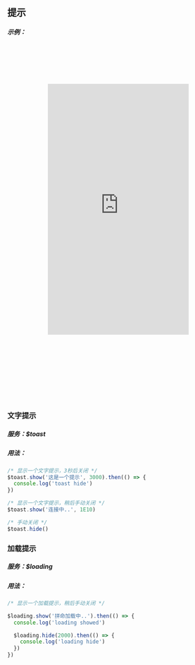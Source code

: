 ## 提示

##### 示例：

<style>
  .device-ios { width: 467px; height: 800px; background: url(../img/devices-sprite.jpg) center top no-repeat; background-size: 467px; margin: 0 auto; text-align: center; }
  .demo-ios { margin-top: 85px; width: 320px; height: 568px; }
</style>

<div class="device-ios">
  <iframe class="demo-ios" src="https://wangdahoo.github.io/vonic-doc-examples/#/toastAndLoading" frameborder="0"></iframe>
</div>

### 文字提示

##### 服务：$toast

##### 用法：

```js
/* 显示一个文字提示，3秒后关闭 */
$toast.show('这是一个提示', 3000).then(() => {
  console.log('toast hide')
})

/* 显示一个文字提示，稍后手动关闭 */
$toast.show('连接中..', 1E10)

/* 手动关闭 */
$toast.hide()
```

### 加载提示

##### 服务：$loading

##### 用法：

```js
/* 显示一个加载提示，稍后手动关闭 */

$loading.show('拼命加载中..').then(() => {
  console.log('loading showed')

  $loading.hide(2000).then(() => {
    console.log('loading hide')
  })
})
```

